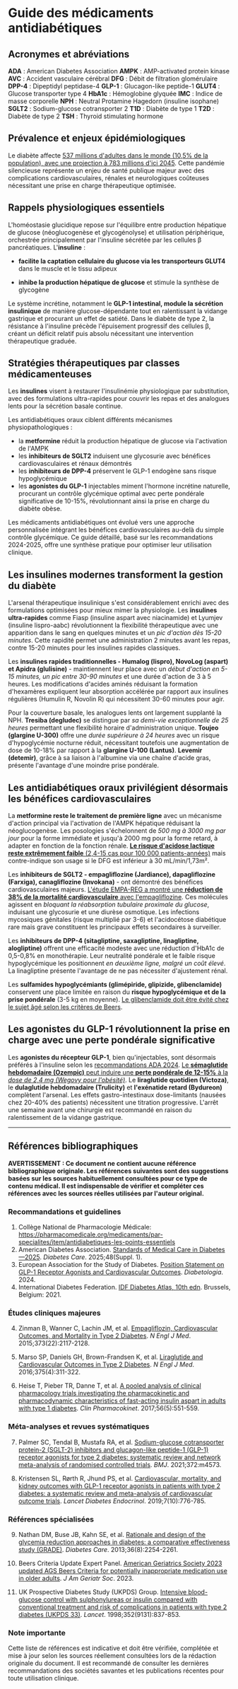 # Guide des médicaments antidiabétiques

## Acronymes et abréviations

**ADA** : American Diabetes Association
**AMPK** : AMP-activated protein kinase
**AVC** : Accident vasculaire cérébral
**DFG** : Débit de filtration glomérulaire
**DPP-4** : Dipeptidyl peptidase-4
**GLP-1** : Glucagon-like peptide-1
**GLUT4** : Glucose transporter type 4
**HbA1c** : Hémoglobine glyquée
**IMC** : Indice de masse corporelle
**NPH** : Neutral Protamine Hagedorn (insuline isophane)
**SGLT2** : Sodium-glucose cotransporter 2
**T1D** : Diabète de type 1
**T2D** : Diabète de type 2
**TSH** : Thyroid stimulating hormone

## Prévalence et enjeux épidémiologiques

Le diabète affecte [537 millions d'adultes dans le monde (10,5% de la population), avec une projection à 783 millions d'ici 2045](https://diabetesatlas.org/atlas/tenth-edition/). Cette pandémie silencieuse représente un enjeu de santé publique majeur avec des complications cardiovasculaires, rénales et neurologiques coûteuses nécessitant une prise en charge thérapeutique optimisée.

## Rappels physiologiques essentiels

L'homéostasie glucidique repose sur l'équilibre entre production hépatique de glucose (néoglucogenèse et glycogénolyse) et utilisation périphérique, orchestrée principalement par l'insuline sécrétée par les cellules β pancréatiques. L'**insuline** : 

* **facilite la captation cellulaire du glucose via les transporteurs GLUT4** dans le muscle et le tissu adipeux

* **inhibe la production hépatique de glucose** et stimule la synthèse de glycogène

Le système incrétine, notamment le **GLP-1 intestinal, module la sécrétion insulinique** de manière glucose-dépendante tout en ralentissant la vidange gastrique et procurant un effet de satiété. Dans le diabète de type 2, la résistance à l'insuline précède l'épuisement progressif des cellules β, créant un déficit relatif puis absolu nécessitant une intervention thérapeutique graduée.

## Stratégies thérapeutiques par classes médicamenteuses

Les **insulines** visent à restaurer l'insulinémie physiologique par substitution, avec des formulations ultra-rapides pour couvrir les repas et des analogues lents pour la sécrétion basale continue. 

Les antidiabétiques oraux ciblent différents mécanismes physiopathologiques : 

* la **metformine** réduit la production hépatique de glucose via l'activation de l'AMPK
* les **inhibiteurs de SGLT2** induisent une glycosurie avec bénéfices cardiovasculaires et rénaux démontrés
* les **inhibiteurs de DPP-4** préservent le GLP-1 endogène sans risque hypoglycémique
* les **agonistes du GLP-1** injectables miment l'hormone incrétine naturelle, procurant un contrôle glycémique optimal avec perte pondérale significative de 10-15%, révolutionnant ainsi la prise en charge du diabète obèse.

Les médicaments antidiabétiques ont évolué vers une approche personnalisée intégrant les bénéfices cardiovasculaires au-delà du simple contrôle glycémique. Ce guide détaillé, basé sur les recommandations 2024-2025, offre une synthèse pratique pour optimiser leur utilisation clinique.

## Les insulines modernes transforment la gestion du diabète

L'arsenal thérapeutique insulinique s'est considérablement enrichi avec des formulations optimisées pour mieux mimer la physiologie. Les **insulines ultra-rapides** comme Fiasp (insuline aspart avec niacinamide) et Lyumjev (insuline lispro-aabc) révolutionnent la flexibilité thérapeutique avec une apparition dans le sang en quelques minutes et un *pic d'action dès 15-20 minutes*. Cette rapidité permet une administration 2 minutes avant les repas, contre 15-20 minutes pour les insulines rapides classiques.

Les **insulines rapides traditionnelles - Humalog (lispro), NovoLog (aspart) et Apidra (glulisine)** - maintiennent leur place avec un *début d'action en 5-15 minutes, un pic entre 30-90 minutes* et une durée d'action de 3 à 5 heures. Les modifications d'acides aminés réduisant la formation d'hexamères expliquent leur absorption accélérée par rapport aux insulines régulières (Humulin R, Novolin R) qui nécessitent 30-60 minutes pour agir.

Pour la couverture basale, les analogues lents ont largement supplanté la NPH. **Tresiba (degludec)** se distingue par *sa demi-vie exceptionnelle de 25 heures* permettant une flexibilité horaire d'administration unique. **Toujeo (glargine U-300)** offre une *durée supérieure à 24 heures* avec un risque d'hypoglycémie nocturne réduit, nécessitant toutefois une augmentation de dose de 10-18% par rapport à la **glargine U-100 (Lantus)**. **Levemir (detemir)**, grâce à sa liaison à l'albumine via une chaîne d'acide gras, présente l'avantage d'une moindre prise pondérale.

## Les antidiabétiques oraux privilégient désormais les bénéfices cardiovasculaires

La **metformine reste le traitement de première ligne** avec un mécanisme d'action principal via l'activation de l'AMPK hépatique réduisant la néoglucogenèse. Les posologies s'échelonnent de *500 mg à 3000 mg par jour* pour la forme immédiate et jusqu'à 2000 mg pour la forme retard, à adapter en fonction de la fonction rénale. [**Le risque d'acidose lactique reste extrêmement faible** (2,4-15 cas pour 100 000 patients-années)](https://doi.org/10.1136/bmj.m4573) mais contre-indique son usage si le DFG est inférieur à 30 mL/min/1,73m².

Les **inhibiteurs de SGLT2 - empagliflozine (Jardiance), dapagliflozine (Farxiga), canagliflozine (Invokana)** - ont démontré des bénéfices cardiovasculaires majeurs. [L'étude EMPA-REG a montré une **réduction de 38% de la mortalité cardiovasculaire** avec l'empagliflozine](https://doi.org/10.1056/NEJMoa1504720). Ces molécules agissent en *bloquant la réabsorption tubulaire proximale du glucose*, induisant une glycosurie et une diurèse osmotique. Les infections mycosiques génitales (risque multiplié par 3-6) et l'acidocétose diabétique rare mais grave constituent les principaux effets secondaires à surveiller.

Les **inhibiteurs de DPP-4 (sitagliptine, saxagliptine, linagliptine, alogliptine)** offrent une efficacité modeste avec une réduction d'HbA1c de 0,5-0,8% en monothérapie. Leur neutralité pondérale et le faible risque hypoglycémique les positionnent *en deuxième ligne, malgré un coût élevé*. La linagliptine présente l'avantage de ne pas nécessiter d'ajustement rénal.

Les **sulfamides hypoglycémiants (glimépiride, glipizide, glibenclamide)** conservent une place limitée en raison du **risque hypoglycémique et de la prise pondérale** (3-5 kg en moyenne). [Le glibenclamide doit être évité chez le sujet âgé selon les critères de Beers](https://agsjournals.onlinelibrary.wiley.com/toc/15325415/2023/71/7).

## Les agonistes du GLP-1 révolutionnent la prise en charge avec une perte pondérale significative

Les **agonistes du récepteur GLP-1**, bien qu'injectables, sont désormais préférés à l'insuline selon les [recommandations ADA 2024](https://diabetesjournals.org/care/issue/48/Supplement_1). [Le **sémaglutide hebdomadaire (Ozempic)** peut induire une **perte pondérale de 12-15%** à la *dose de 2,4 mg (Wegovy pour l'obésité)*](https://doi.org/10.1016/S2213-8587(19)30249-9). Le **liraglutide quotidien (Victoza)**, le **dulaglutide hebdomadaire (Trulicity)** et **l'exénatide retard (Bydureon)** complètent l'arsenal. Les effets gastro-intestinaux dose-limitants (nausées chez 20-40% des patients) nécessitent une titration progressive. L'arrêt une semaine avant une chirurgie est recommandé en raison du ralentissement de la vidange gastrique.

---

## Références bibliographiques

**AVERTISSEMENT : Ce document ne contient aucune référence bibliographique originale. Les références suivantes sont des suggestions basées sur les sources habituellement consultées pour ce type de contenu médical. Il est indispensable de vérifier et compléter ces références avec les sources réelles utilisées par l'auteur original.**

### Recommandations et guidelines

1. Collège National de Pharmacologie Médicale: https://pharmacomedicale.org/medicaments/par-specialites/item/antidiabetiques-les-points-essentiels
2. American Diabetes Association. [Standards of Medical Care in Diabetes—2025](https://diabetesjournals.org/care/issue/48/Supplement_1). *Diabetes Care*. 2025;48(Suppl. 1).
3. European Association for the Study of Diabetes. [Position Statement on GLP-1 Receptor Agonists and Cardiovascular Outcomes](https://link.springer.com/journal/125). *Diabetologia*. 2024.
4. International Diabetes Federation. [IDF Diabetes Atlas, 10th edn](https://diabetesatlas.org/atlas/tenth-edition/). Brussels, Belgium: 2021.

### Études cliniques majeures

4. Zinman B, Wanner C, Lachin JM, et al. [Empagliflozin, Cardiovascular Outcomes, and Mortality in Type 2 Diabetes](https://doi.org/10.1056/NEJMoa1504720). *N Engl J Med*. 2015;373(22):2117-2128.

5. Marso SP, Daniels GH, Brown-Frandsen K, et al. [Liraglutide and Cardiovascular Outcomes in Type 2 Diabetes](https://doi.org/10.1056/NEJMoa1603827). *N Engl J Med*. 2016;375(4):311-322.

6. Heise T, Pieber TR, Danne T, et al. [A pooled analysis of clinical pharmacology trials investigating the pharmacokinetic and pharmacodynamic characteristics of fast-acting insulin aspart in adults with type 1 diabetes](https://doi.org/10.1007/s40262-016-0473-0). *Clin Pharmacokinet*. 2017;56(5):551-559.

### Méta-analyses et revues systématiques

7. Palmer SC, Tendal B, Mustafa RA, et al. [Sodium-glucose cotransporter protein-2 (SGLT-2) inhibitors and glucagon-like peptide-1 (GLP-1) receptor agonists for type 2 diabetes: systematic review and network meta-analysis of randomised controlled trials](https://doi.org/10.1136/bmj.m4573). *BMJ*. 2021;372:m4573.

8. Kristensen SL, Rørth R, Jhund PS, et al. [Cardiovascular, mortality, and kidney outcomes with GLP-1 receptor agonists in patients with type 2 diabetes: a systematic review and meta-analysis of cardiovascular outcome trials](https://doi.org/10.1016/S2213-8587(19)30249-9). *Lancet Diabetes Endocrinol*. 2019;7(10):776-785.

### Références spécialisées

9. Nathan DM, Buse JB, Kahn SE, et al. [Rationale and design of the glycemia reduction approaches in diabetes: a comparative effectiveness study (GRADE)](https://doi.org/10.2337/dc12-2477). *Diabetes Care*. 2013;36(8):2254-2261.

10. Beers Criteria Update Expert Panel. [American Geriatrics Society 2023 updated AGS Beers Criteria for potentially inappropriate medication use in older adults](https://agsjournals.onlinelibrary.wiley.com/toc/15325415/2023/71/7). *J Am Geriatr Soc*. 2023.

11. UK Prospective Diabetes Study (UKPDS) Group. [Intensive blood-glucose control with sulphonylureas or insulin compared with conventional treatment and risk of complications in patients with type 2 diabetes (UKPDS 33)](https://doi.org/10.1016/S0140-6736(98)07019-6). *Lancet*. 1998;352(9131):837-853.

### Note importante

Cette liste de références est indicative et doit être vérifiée, complétée et mise à jour selon les sources réellement consultées lors de la rédaction originale du document. Il est recommandé de consulter les dernières recommandations des sociétés savantes et les publications récentes pour toute utilisation clinique.